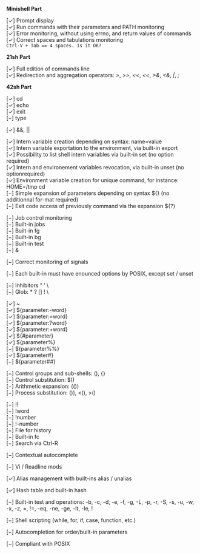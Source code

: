 
**Minishell Part**

[✓] Prompt display<br>
[✓] Run commands with their parameters and PATH monitoring<br>
[✓] Error monitoring, without using errno, and return values of commands<br>
[✓] Correct spaces and tabulations monitoring<br>
`Ctrl-V + Tab == 4 spaces. Is it OK?`

**21sh Part**

[✓] Full edition of commands line<br>
[✓] Redirection and aggregation operators: _\>_, _\>>_, _\<<_, _\<<_, _\>&_, _\<&_, _\|_, _\;_<br>

**42sh Part**

[✓] cd<br>
[✓] echo<br>
[✓] exit<br>
[−] type<br>

[✓] \&&, \||<br>

[✓] Intern variable creation depending on syntax: name=value<br>
[✓] Intern variable exportation to the environment, via built-in export<br>
[✓] Possibility to list shell intern variables via built-in set (no option required)<br>
[✓] Intern and environement variables revocation, via built-in unset (no optionrequired)<br>
[✓] Environment variable creation for unique command, for instance: HOME=/tmp cd<br>
[−] Simple expansion of parameters depending on syntax ${} (no additionnal for-mat required)<br>
[−] Exit code access of previously command via the expansion ${?}<br>

[−] Job control monitoring<br>
[−] Built-in jobs<br>
[−] Built-in fg<br>
[−] Built-in bg<br>
[−] Built-in test<br>
[−] &<br>

[−] Correct monitoring of signals<br>

[−] Each built-in must have enounced options by POSIX, except set / unset<br>

[−] Inhibitors ” ’ \ <br>
[−] Glob: * ? [] ! \ <br>

[✓] ~<br>
[✓] ${parameter:-word}<br>
[✓] ${parameter:=word}<br>
[✓] ${parameter:?word}<br>
[✓] ${parameter:+word}<br>
[✓] ${#parameter}<br>
[✓] ${parameter%}<br>
[−] ${parameter%%}<br>
[✓] ${parameter#}<br>
[−] ${parameter##}<br>

[−] Control groups and sub-shells: (), {}<br>
[−] Control substitution: $()<br>
[−] Arithmetic expansion: (())<br>
[−] Process substitution: ()), <(), >()<br>

[−] !!<br>
[−] !word<br>
[−] !number<br>
[−] !-number<br>
[−] File for history<br>
[−] Built-in fc<br>
[−] Search via Ctrl-R<br>

[−] Contextual autocomplete<br>

[−] Vi / Readline mods<br>

[✓] Alias management with built-ins alias / unalias<br>

[✓] Hash table and built-in hash<br>

[−] Built-in test and operations: -b, -c, -d, -e, -f, -g, -L, -p, -r, -S, -s, -u, -w, -x, -z, =, !=, -eq, -ne, -ge, -lt, -le, !<br>

[−] Shell scripting (while, for, if, case, function, etc.)<br>

[−] Autocompletion for order/built-in parameters<br>

[−] Compliant with POSIX<br>
